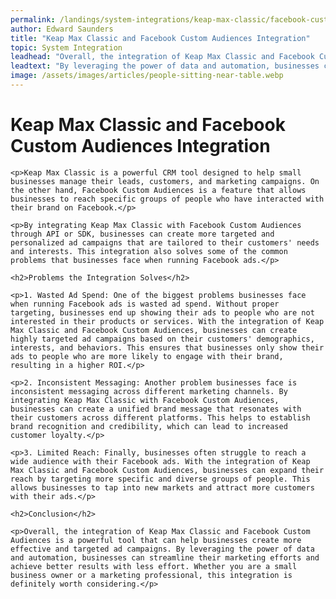 ```yaml
---
permalink: /landings/system-integrations/keap-max-classic/facebook-custom-audiences
author: Edward Saunders
title: "Keap Max Classic and Facebook Custom Audiences Integration"
topic: System Integration
leadhead: "Overall, the integration of Keap Max Classic and Facebook Custom Audiences is a powerful tool that can help businesses create more effective and targeted ad campaigns"
leadtext: "By leveraging the power of data and automation, businesses can streamline their marketing efforts and achieve better results with less effort. Whether you are a small business owner or a marketing professional, this integration is definitely worth considering."
image: /assets/images/articles/people-sitting-near-table.webp
---
```

<div class="arttext">
	<h1>Keap Max Classic and Facebook Custom Audiences Integration</h1>

	<p>Keap Max Classic is a powerful CRM tool designed to help small businesses manage their leads, customers, and marketing campaigns. On the other hand, Facebook Custom Audiences is a feature that allows businesses to reach specific groups of people who have interacted with their brand on Facebook.</p>

	<p>By integrating Keap Max Classic with Facebook Custom Audiences through API or SDK, businesses can create more targeted and personalized ad campaigns that are tailored to their customers' needs and interests. This integration also solves some of the common problems that businesses face when running Facebook ads.</p>

	<h2>Problems the Integration Solves</h2>

	<p>1. Wasted Ad Spend: One of the biggest problems businesses face when running Facebook ads is wasted ad spend. Without proper targeting, businesses end up showing their ads to people who are not interested in their products or services. With the integration of Keap Max Classic and Facebook Custom Audiences, businesses can create highly targeted ad campaigns based on their customers' demographics, interests, and behaviors. This ensures that businesses only show their ads to people who are more likely to engage with their brand, resulting in a higher ROI.</p>

	<p>2. Inconsistent Messaging: Another problem businesses face is inconsistent messaging across different marketing channels. By integrating Keap Max Classic with Facebook Custom Audiences, businesses can create a unified brand message that resonates with their customers across different platforms. This helps to establish brand recognition and credibility, which can lead to increased customer loyalty.</p>

	<p>3. Limited Reach: Finally, businesses often struggle to reach a wide audience with their Facebook ads. With the integration of Keap Max Classic and Facebook Custom Audiences, businesses can expand their reach by targeting more specific and diverse groups of people. This allows businesses to tap into new markets and attract more customers with their ads.</p>

	<h2>Conclusion</h2>

	<p>Overall, the integration of Keap Max Classic and Facebook Custom Audiences is a powerful tool that can help businesses create more effective and targeted ad campaigns. By leveraging the power of data and automation, businesses can streamline their marketing efforts and achieve better results with less effort. Whether you are a small business owner or a marketing professional, this integration is definitely worth considering.</p>

</div>